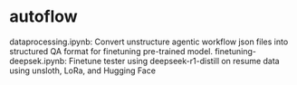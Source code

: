 # autoflow
dataprocessing.ipynb: Convert unstructure agentic workflow json files into structured QA format for finetuning pre-trained model. 
finetuning-deepsek.ipynb: Finetune tester using deepseek-r1-distill on resume data using unsloth, LoRa, and Hugging Face
